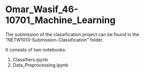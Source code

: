 # Omar_Wasif_46-10701_Machine_Learning

The submission of the classification project can be found in the "NETW1013-Submission-Classification" folder.

It consists of two notebooks:
1. Classifiers.ipynb
2. Data_Preprocessing.ipynb
